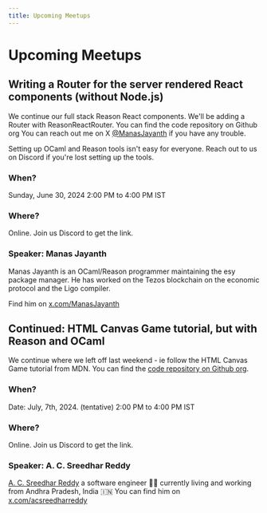 ```yaml
---
title: Upcoming Meetups
---
```


# Upcoming Meetups

## Writing a Router for the server rendered React components (without Node.js)

We continue our full stack Reason React components. We'll be adding a Router with ReasonReactRouter. You can find the code repository on Github org You can reach out me on X [@ManasJayanth](https://x.com/ManasJayanth) if you have any
trouble. 

Setting up OCaml and Reason tools isn't easy for everyone. Reach out
to us on Discord if you're lost setting up the tools. 

### When?
Sunday, June 30, 2024
2:00 PM to 4:00 PM IST

### Where?
Online. Join us Discord to get the link.

### Speaker: Manas Jayanth
Manas Jayanth is an OCaml/Reason programmer maintaining the esy package manager. He has worked on the Tezos blockchain on the economic protocol and the Ligo compiler.

Find him on [x.com/ManasJayanth](https://x.com/ManasJayanth/)

## Continued: HTML Canvas Game tutorial, but with Reason and OCaml

We continue where we left off last weekend - ie follow the HTML Canvas Game tutorial from MDN. You can find the [code repository on Github org](https://github.com/ReasonOCamlIndia/melange-mdn-canvas-game-tutorial-live-coded).


### When?
Date: July, 7th, 2024. (tentative)
2:00 PM to 4:00 PM IST

### Where?
Online. Join us Discord to get the link.

### Speaker: A. C. Sreedhar Reddy
[A. C. Sreedhar Reddy](https://a-c-sreedhar-reddy.github.io/) a software engineer 👨‍💻 currently living and working from Andhra Pradesh, India 🇮🇳 You can find him on [x.com/acsreedharreddy](https://x.com/acsreedharreddy)

